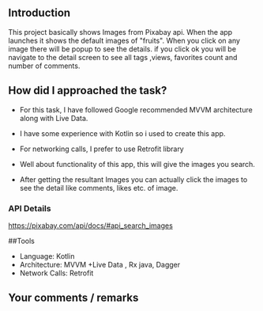 ## Introduction

This project basically shows Images from Pixabay api. When the app launches it shows the default images of "fruits". When you click on
any image there will be popup to see the details. if you click ok you will be navigate to the detail screen to see all tags ,views, favorites count 
and number of comments.

## How did I approached the task?

* For this task, I have followed Google recommended MVVM architecture along with Live Data.
* I have some experience with Kotlin so i used to create this app.
* For networking calls, I prefer to use Retrofit library

* Well about functionality of this app, this will give the images you search.
*  After getting the resultant Images you can actually click the images to see the detail like comments, likes etc. of image.


### API Details

https://pixabay.com/api/docs/#api_search_images

##Tools

* Language: Kotlin
* Architecture: MVVM +Live Data , Rx java, Dagger
* Network Calls: Retrofit


## Your comments / remarks